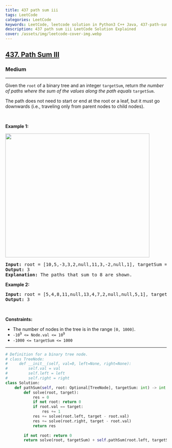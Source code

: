 ```yaml
---
title: 437 path sum iii
tags: LeetCode
categories: LeetCode
keywords: LeetCode, leetcode solution in Python3 C++ Java, 437-path-sum-iii solution
description: 437 path sum iii LeetCode Solution Explained
cover: /assets/img/leetcode-cover-img.webp
---
```



<h2><a href="https://leetcode.com/problems/path-sum-iii/">437. Path Sum III</a></h2><h3>Medium</h3><hr><div><p>Given the <code>root</code> of a binary tree and an integer <code>targetSum</code>, return <em>the number of paths where the sum of the values&nbsp;along the path equals</em>&nbsp;<code>targetSum</code>.</p>

<p>The path does not need to start or end at the root or a leaf, but it must go downwards (i.e., traveling only from parent nodes to child nodes).</p>

<p>&nbsp;</p>
<p><strong>Example 1:</strong></p>
<img alt="" src="https://assets.leetcode.com/uploads/2021/04/09/pathsum3-1-tree.jpg" style="width: 450px; height: 386px;">
<pre><strong>Input:</strong> root = [10,5,-3,3,2,null,11,3,-2,null,1], targetSum = 8
<strong>Output:</strong> 3
<strong>Explanation:</strong> The paths that sum to 8 are shown.
</pre>

<p><strong>Example 2:</strong></p>

<pre><strong>Input:</strong> root = [5,4,8,11,null,13,4,7,2,null,null,5,1], targetSum = 22
<strong>Output:</strong> 3
</pre>

<p>&nbsp;</p>
<p><strong>Constraints:</strong></p>

<ul>
	<li>The number of nodes in the tree is in the range <code>[0, 1000]</code>.</li>
	<li><code>-10<sup>9</sup> &lt;= Node.val &lt;= 10<sup>9</sup></code></li>
	<li><code>-1000 &lt;= targetSum &lt;= 1000</code></li>
</ul>
</div>

---




```python
# Definition for a binary tree node.
# class TreeNode:
#     def __init__(self, val=0, left=None, right=None):
#         self.val = val
#         self.left = left
#         self.right = right
class Solution:
    def pathSum(self, root: Optional[TreeNode], targetSum: int) -> int:
        def solve(root, target):
            res = 0
            if not root: return 0
            if root.val == target:
                res += 1
            res += solve(root.left, target - root.val)
            res += solve(root.right, target - root.val)
            return res
        
        if not root: return 0
        return solve(root, targetSum) + self.pathSum(root.left, targetSum) + self.pathSum(root.right, targetSum)
    
```
